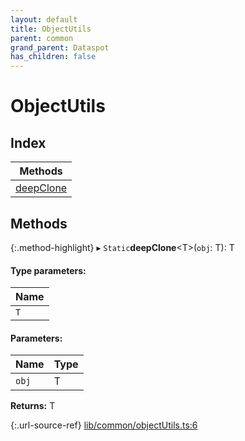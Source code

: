 ```yaml
---
layout: default
title: ObjectUtils
parent: common
grand_parent: Dataspot
has_children: false
---
```


# ObjectUtils

## Index

| Methods |
|-----------|
| [deepClone](#deepclone) |

## Methods

{:.method-highlight}
▸ `Static`**deepClone**\<T>(`obj`: T): T

#### Type parameters:

Name |
------ |
`T` |

#### Parameters:

Name | Type |
------ | ------ |
`obj` | T |

**Returns:** T

{:.url-source-ref}
[lib/common/objectUtils.ts:6](https://github.com/ascentcore/dataspot/blob/74b97e8/lib/common/objectUtils.ts#L6)
